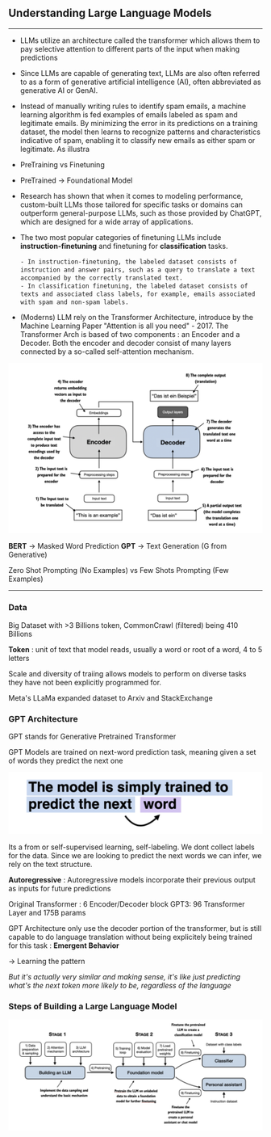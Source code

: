 ## Understanding Large Language Models

---

- LLMs utilize an architecture called the transformer
  which allows them to pay selective attention to different parts of the input when
  making predictions

- Since LLMs are capable of generating text, LLMs are also often referred to as a form of generative artificial intelligence (AI), often abbreviated as generative AI or GenAI.

- Instead of manually writing rules to identify spam emails, a machine learning algorithm is fed
  examples of emails labeled as spam and legitimate emails. By minimizing the error in its
  predictions on a training dataset, the model then learns to recognize patterns and
  characteristics indicative of spam, enabling it to classify new emails as either spam or
  legitimate.
  As illustra

- PreTraining vs Finetuning
- PreTrained -> Foundational Model

- Research has shown that when it comes to modeling performance, custom-built LLMs
  those tailored for specific tasks or domains can outperform general-purpose LLMs, such as
  those provided by ChatGPT, which are designed for a wide array of applications.

- The two most popular categories of finetuning LLMs include **instruction-finetuning** and
  finetuning for **classification** tasks.

      - In instruction-finetuning, the labeled dataset consists of instruction and answer pairs, such as a query to translate a text accompanied by the correctly translated text.
      - In classification finetuning, the labeled dataset consists of texts and associated class labels, for example, emails associated with spam and non-spam labels.

- (Moderns) LLM rely on the Transformer Architecture, introduce by the Machine Learning Paper "Attention is all you need" - 2017. The Transformer Arch is based of two components : an Encoder and a Decoder. Both the encoder and decoder consist of many layers connected by a so-called self-attention mechanism.

![alt text](image-3.png)

**BERT** -> Masked Word Prediction
**GPT** -> Text Generation (G from Generative)

Zero Shot Prompting (No Examples) vs Few Shots Prompting (Few Examples)

---

### Data

Big Dataset with >3 Billions token, CommonCrawl (filtered) being 410 Billions

**Token** : unit of text that model reads, usually a word or root of a word, 4 to 5 letters

Scale and diversity of traiing allows models to perform on diverse tasks they have not been explicitly programmed for.

Meta's LLaMa expanded dataset to Arxiv and StackExchange


### GPT Architecture 

GPT stands for Generative Pretrained Transformer

GPT Models are trained on next-word prediction task, meaning given a set of words they predict the next one

![alt text](image-1.png)

Its a from or self-supervised learning, self-labeling. We dont collect labels for the data. Since we are looking to predict the next words we can infer, we rely on the text structure. 

**Autoregressive** : Autoregressive models incorporate their previous output as inputs for future predictions

Original Transformer : 6 Encoder/Decoder block
GPT3: 96 Transformer Layer and 175B params

GPT Architecture only use the decoder portion of the transformer, but is still capable to do language translation without being explicitely being trained for this task : **Emergent Behavior**

-> Learning the pattern 


*But it's actually very similar and making sense, it's like just predicting what's the next token more likely to be, regardless of the language*


### Steps of Building a Large Language Model

![alt text](image-2.png)